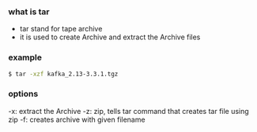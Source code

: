 ### what is tar
- tar stand for tape archive
- it is used to create Archive and extract the Archive files

### example

```bash
$ tar -xzf kafka_2.13-3.3.1.tgz
```

### options
-x: extract the Archive
-z: zip, tells tar command that creates tar file using zip
-f: creates archive with given filename
